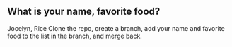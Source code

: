 ## What is your name, favorite food?
Jocelyn, Rice
Clone the repo, create a branch, add your name and favorite food to the list in the branch, and merge back.
